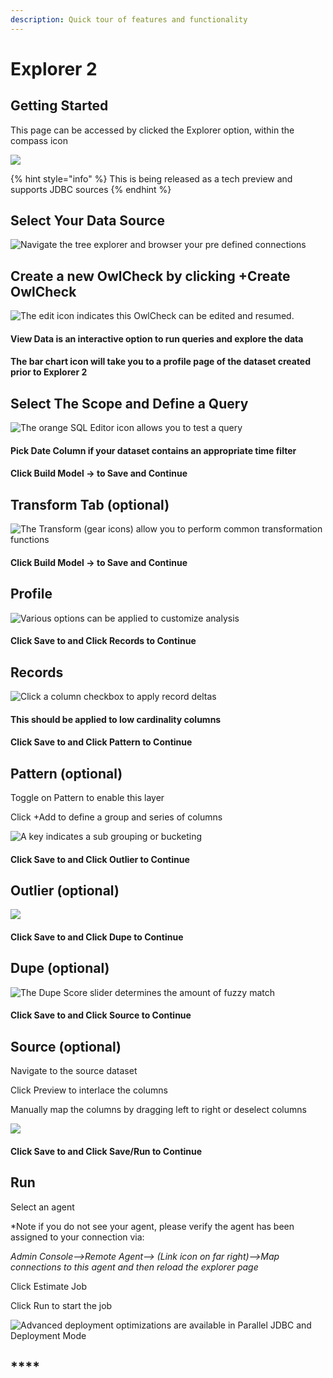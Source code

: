 ```yaml
---
description: Quick tour of features and functionality
---
```


# Explorer 2

## Getting Started

This page can be accessed by clicked the Explorer option, within the compass icon 

![](../.gitbook/assets/screen-shot-2020-05-07-at-6.59.08-pm.png)

{% hint style="info" %}
This is being released as a tech preview and supports JDBC sources
{% endhint %}

## Select Your Data Source

![Navigate the tree explorer and browser your pre defined connections](../.gitbook/assets/screen-shot-2020-05-07-at-7.02.13-pm.png)

## Create a new OwlCheck by clicking +Create OwlCheck

![The edit icon indicates this OwlCheck can be edited and resumed.](../.gitbook/assets/screen-shot-2020-05-07-at-7.04.56-pm.png)

#### **View Data is an interactive option to run queries and explore the data**

#### The bar chart icon will take you to a profile page of the dataset created prior to Explorer 2 

## Select The Scope and Define a Query

![The orange SQL Editor icon allows you to test a query](../.gitbook/assets/screen-shot-2020-05-07-at-7.07.24-pm.png)

#### Pick Date Column if your dataset contains an appropriate time filter 

#### Click Build Model -&gt; to Save and Continue 

## Transform Tab \(optional\)

![The Transform \(gear icons\) allow you to perform common transformation functions ](../.gitbook/assets/screen-shot-2020-05-07-at-7.12.13-pm.png)

#### Click Build Model -&gt; to Save and Continue 

## Profile

![Various options can be applied to customize analysis](../.gitbook/assets/screen-shot-2020-05-07-at-7.13.49-pm.png)

#### Click Save to and Click Records to Continue 

## Records

![Click a column checkbox to apply record deltas](../.gitbook/assets/screen-shot-2020-05-07-at-7.15.19-pm.png)

#### This should be applied to low cardinality columns 

#### Click Save to and Click Pattern to Continue 

## Pattern \(optional\)

Toggle on Pattern to enable this layer

Click +Add to define a group and series of columns 

![A key indicates a sub grouping or bucketing](../.gitbook/assets/screen-shot-2020-05-07-at-7.17.54-pm.png)

#### Click Save to and Click Outlier to Continue 

## Outlier \(optional\)

![](../.gitbook/assets/screen-shot-2020-05-07-at-7.19.25-pm.png)

#### Click Save to and Click Dupe to Continue 

## Dupe \(optional\)

![The Dupe Score slider determines the amount of fuzzy match](../.gitbook/assets/screen-shot-2020-05-07-at-7.21.11-pm.png)

#### Click Save to and Click Source to Continue 

## Source \(optional\)

Navigate to the source dataset

Click Preview to interlace the columns

Manually map the columns by dragging left to right or deselect columns 

![](../.gitbook/assets/screen-shot-2020-05-07-at-7.22.31-pm.png)

#### Click Save to and Click Save/Run to Continue 

## Run

Select an agent

\*Note if you do not see your agent, please verify the agent has been assigned to your connection via:

_Admin Console--&gt;Remote Agent--&gt; \(Link icon on far right\)--&gt;Map connections to this agent and then reload the explorer page_

Click Estimate Job

Click Run to start the job

![Advanced deployment optimizations are available in Parallel JDBC and Deployment Mode](../.gitbook/assets/screen-shot-2020-05-07-at-7.24.45-pm.png)

## \*\*\*\*

